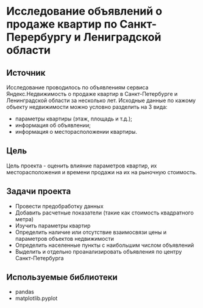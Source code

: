 # Исследование объявлений о продаже квартир по Санкт-Перербургу и Лениградской области

## Источник
Исследование проводилось по объявлениям сервиса Яндекс.Недвижимость о продаже квартир в Санкт-Петербурге и Ленинградской области за несколько лет. Исходные данные по кажому объекту недвижимости можно условно разделить на 3 вида:
- параметры квартиры (этаж, площадь и т.д.);
- информация об объявлении;
- информация о месторасположении квартиры.

## Цель
Цель проекта - оценить влияние параметров квартир, их месторасположения и времени продажи на их на рыночную стоимость.

## Задачи проекта
- Провести предобработку данных
- Добавить расчетные показатели (такие как стоимость квадратного метра)
- Изучить параметры квартир
- Определить наличие или отсутствие взаимосвязи цены и параметров объектов недвижимости
- Определить населенные пункты с наибольшим числом объявлений
- Выделить и отдельно проанализировать объявления по центру Санкт-Петербурга

## Используемые библиотеки
- pandas
- matplotlib.pyplot
